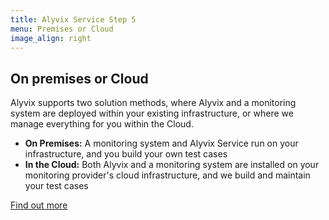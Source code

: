 ```yaml
---
title: Alyvix Service Step 5
menu: Premises or Cloud
image_align: right
---
```


## On premises or **Cloud**

Alyvix supports two solution methods, where Alyvix and a monitoring system are deployed within your existing infrastructure, or where we manage everything for you within the Cloud.

* **On Premises:** A monitoring system and Alyvix Service run on your infrastructure, and you build your own test cases
* **In the Cloud:** Both Alyvix and a monitoring system are installed on your monitoring provider's cloud infrastructure, and we build and maintain your test cases

[Find out more](https://alyvix.com/service?classes=btn,btn-primary,btn-lg&target=_blank#on-premises)
